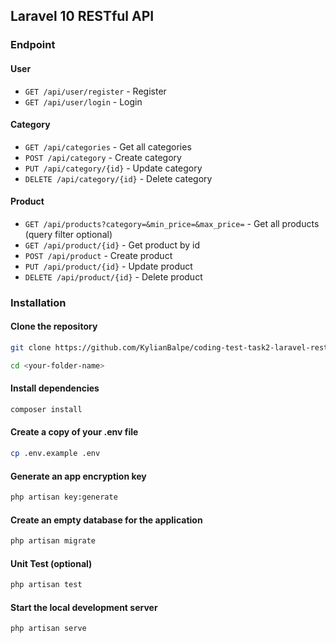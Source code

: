 ## Laravel 10 RESTful API

### Endpoint

#### User

- `GET /api/user/register` - Register
- `GET /api/user/login` - Login

#### Category

- `GET /api/categories` - Get all categories
- `POST /api/category` - Create category
- `PUT /api/category/{id}` - Update category
- `DELETE /api/category/{id}` - Delete category

#### Product

- `GET /api/products?category=&min_price=&max_price=` - Get all products (query filter optional)
- `GET /api/product/{id}` - Get product by id
- `POST /api/product` - Create product
- `PUT /api/product/{id}` - Update product
- `DELETE /api/product/{id}` - Delete product

### Installation

#### Clone the repository

```bash
git clone https://github.com/KylianBalpe/coding-test-task2-laravel-restfulapi.git <your-folder-name>
```

```bash
cd <your-folder-name>
```

#### Install dependencies

```bash
composer install
```

#### Create a copy of your .env file

```bash
cp .env.example .env
```

#### Generate an app encryption key

```bash
php artisan key:generate
```

#### Create an empty database for the application

```bash
php artisan migrate
```

#### Unit Test (optional)

```bash
php artisan test
```

#### Start the local development server

```bash
php artisan serve
```

